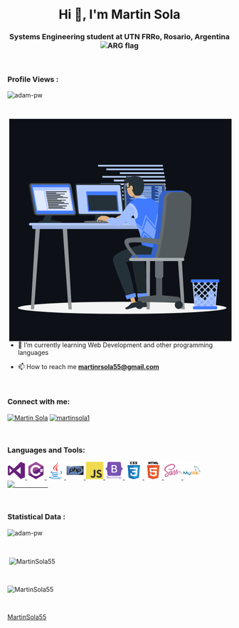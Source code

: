 <h1 align="center">Hi 👋, I'm Martin Sola</h1>
<h3 align="center">Systems Engineering student at UTN FRRo, Rosario, Argentina <img src="https://upload.wikimedia.org/wikipedia/commons/4/48/Argentina_flag_icon.svg" alt="ARG flag" width="20" height="20" > </h3>

<br>

<p align="right"> <h3>Profile Views :</h3> <img src="https://komarev.com/ghpvc/?username=MartinSola55&label=Profile%20views&color=68a355&style=for-the-badge"
    alt="adam-pw" /> 
  </p>

<br>

<p><img align="right" src="https://github.com/MartinSola55/MartinSola55/blob/main/Animation.gif" alt="adam-pw" /></p>


- 🌱 I’m currently learning Web Development and other programming languages

- 📫 How to reach me **martinrsola55@gmail.com**

<br>

<h3 align="left">Connect with me:</h3>
<p align="left">
  <a href="https://www.facebook.com/people/Martin-Sola/100009640339462/" target="blank"><img align="center"
      src="https://raw.githubusercontent.com/rahuldkjain/github-profile-readme-generator/master/src/images/icons/Social/facebook.svg"
      alt="Martin Sola" height="30" width="40" /></a>
  <a href="https://www.instagram.com/martinsola1" target="blank"><img align="center"
      src="https://raw.githubusercontent.com/rahuldkjain/github-profile-readme-generator/master/src/images/icons/Social/instagram.svg"
      alt="martinsola1" height="30" width="40" /></a>
</p>

<br>

<h3 align="left">Languages and Tools:</h3>
<p align="left">
    <a href="https://visualstudio.microsoft.com/vs/features/net-development/" target="_blank" rel="noreferrer">
        <img src="https://raw.githubusercontent.com/devicons/devicon/master/icons/visualstudio/visualstudio-plain.svg" alt="Visual Studio" width="40" height="40" />
    </a>
    <a href="https://docs.microsoft.com/en-us/dotnet/csharp/" target="_blank" rel="noreferrer">
        <img src="https://raw.githubusercontent.com/devicons/devicon/master/icons/csharp/csharp-original.svg" alt="C#" width="40" height="40" />
    </a>
    <a href="https://www.java.com" target="_blank" rel="noreferrer">
        <img src="https://raw.githubusercontent.com/devicons/devicon/master/icons/java/java-original.svg" alt="Java" width="40" height="40" />
    </a>
    <a href="https://www.php.net/" target="_blank" rel="noreferrer">
        <img src="https://raw.githubusercontent.com/devicons/devicon/master/icons/php/php-original.svg" alt="PHP" width="40" height="40" />
    </a>
    <a href="https://developer.mozilla.org/en-US/docs/Web/JavaScript" target="_blank" rel="noreferrer">
        <img src="https://raw.githubusercontent.com/devicons/devicon/master/icons/javascript/javascript-original.svg" alt="JavaScript" width="40" height="40" />
    </a>
    <a href="https://getbootstrap.com" target="_blank" rel="noreferrer">
        <img src="https://raw.githubusercontent.com/devicons/devicon/master/icons/bootstrap/bootstrap-plain-wordmark.svg" alt="Bootstrap" width="40" height="40" />
    </a>
    <a href="https://www.w3schools.com/css/" target="_blank" rel="noreferrer">
        <img src="https://raw.githubusercontent.com/devicons/devicon/master/icons/css3/css3-original-wordmark.svg" alt="CSS3" width="40" height="40" />
    </a>
    <a href="https://www.w3.org/html/" target="_blank" rel="noreferrer">
        <img src="https://raw.githubusercontent.com/devicons/devicon/master/icons/html5/html5-original-wordmark.svg" alt="HTML5" width="40" height="40" />
    </a>
    <a href="https://sass-lang.com" target="_blank" rel="noreferrer">
        <img src="https://raw.githubusercontent.com/devicons/devicon/master/icons/sass/sass-original.svg" alt="SASS" width="40" height="40" />
    </a>
    <a href="https://www.mysql.com/" target="_blank" rel="noreferrer">
        <img src="https://raw.githubusercontent.com/devicons/devicon/master/icons/mysql/mysql-original-wordmark.svg" alt="MySQL" width="40" height="40" />
    </a> 
    <a href="https://www.microsoft.com/en-us/sql-server" target="_blank" rel="noreferrer" >
        <img src="https://static.cdnlogo.com/logos/m/21/microsoft-sql-server.svg" alt="SQL Server" width="40" height="40" style="color: white" />
    </a> 
</p>

<br>

<h3>Statistical Data :</h3>
<p><img align="center"
    src="https://github-readme-stats.vercel.app/api/top-langs?username=MartinSola55&show_icons=true&locale=en&bg_color=0d1117&text_color=ffffff&layout=compact"
    alt="adam-pw" 
    bg_color=#808080/></p>

<br>

<p>&nbsp;<img align="center" src="https://github-readme-stats.vercel.app/api?username=MartinSola55&show_icons=true&locale=en&bg_color=0d1117&text_color=ffffff&repo=convoychat"
    alt="MartinSola55" /></p>

<br>

<p><img align="center" src="https://github-readme-streak-stats.herokuapp.com/?user=MartinSola55&theme=dark&background=0d1117&date_format=M%20j%5B%2C%20Y%5D" alt="MartinSola55" /></p>

<br>

[MartinSola55](https://github.com/MartinSola55)
